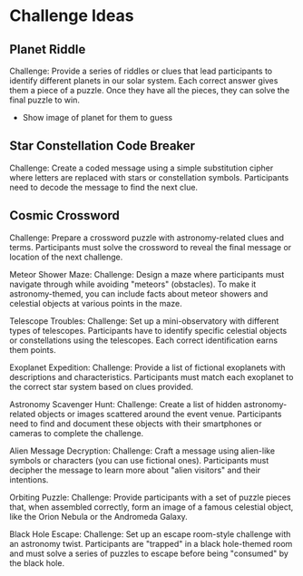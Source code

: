 # Challenge Ideas

## Planet Riddle

Challenge: Provide a series of riddles or clues that lead participants to identify different planets in our solar system. Each correct answer gives them a piece of a puzzle. Once they have all the pieces, they can solve the final puzzle to win.

- Show image of planet for them to guess

## Star Constellation Code Breaker
Challenge: Create a coded message using a simple substitution cipher where letters are replaced with stars or constellation symbols. Participants need to decode the message to find the next clue.

## Cosmic Crossword
Challenge: Prepare a crossword puzzle with astronomy-related clues and terms. Participants must solve the crossword to reveal the final message or location of the next challenge.

Meteor Shower Maze:
Challenge: Design a maze where participants must navigate through while avoiding "meteors" (obstacles). To make it astronomy-themed, you can include facts about meteor showers and celestial objects at various points in the maze.

Telescope Troubles:
Challenge: Set up a mini-observatory with different types of telescopes. Participants have to identify specific celestial objects or constellations using the telescopes. Each correct identification earns them points.

Exoplanet Expedition:
Challenge: Provide a list of fictional exoplanets with descriptions and characteristics. Participants must match each exoplanet to the correct star system based on clues provided.

Astronomy Scavenger Hunt:
Challenge: Create a list of hidden astronomy-related objects or images scattered around the event venue. Participants need to find and document these objects with their smartphones or cameras to complete the challenge.

Alien Message Decryption:
Challenge: Craft a message using alien-like symbols or characters (you can use fictional ones). Participants must decipher the message to learn more about "alien visitors" and their intentions.

Orbiting Puzzle:
Challenge: Provide participants with a set of puzzle pieces that, when assembled correctly, form an image of a famous celestial object, like the Orion Nebula or the Andromeda Galaxy.

Black Hole Escape:
Challenge: Set up an escape room-style challenge with an astronomy twist. Participants are "trapped" in a black hole-themed room and must solve a series of puzzles to escape before being "consumed" by the black hole.